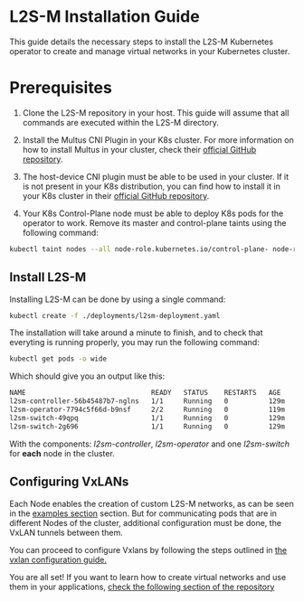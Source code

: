 # L2S-M Installation Guide
This guide details the necessary steps to install the L2S-M Kubernetes operator to create and manage virtual networks in your Kubernetes cluster.


# Prerequisites

1. Clone the L2S-M repository in your host. This guide will assume that all commands are executed within the L2S-M directory.

2. Install the Multus CNI Plugin in your K8s cluster. For more information on how to install Multus in your cluster, check their [official GitHub repository](https://github.com/k8snetworkplumbingwg/multus-cni).

3. The host-device CNI plugin must be able to be used in your cluster. If it is not present in your K8s distribution, you can find how to install it in your K8s cluster in their [official GitHub repository](https://github.com/containernetworking/plugins).

4. Your K8s Control-Plane node must be able to deploy K8s pods for the operator to work. Remove its master and control-plane taints using the following command:
```bash
kubectl taint nodes --all node-role.kubernetes.io/control-plane- node-role.kubernetes.io/master-
```

 
## Install L2S-M

Installing L2S-M can be done by using a single command:

```bash
kubectl create -f ./deployments/l2sm-deployment.yaml
```

The installation will take around a minute to finish, and to check that everyting is running properly, you may run the following command:

```bash
kubectl get pods -o wide
```

Which should give you an output like this:

```bash
NAME                               READY   STATUS    RESTARTS   AGE    IP           NODE    NOMINATED NODE   READINESS GATES
l2sm-controller-56b45487b7-nglns   1/1     Running   0          129m   10.1.72.72   l2sm2   <none>           <none>
l2sm-operator-7794c5f66d-b9nsf     2/2     Running   0          119m   10.1.14.45   l2sm1   <none>           <none>
l2sm-switch-49qpq                  1/1     Running   0          129m   10.1.14.63   l2sm1   <none>           <none>
l2sm-switch-2g696                  1/1     Running   0          129m   10.1.72.73   l2sm2   <none>           <none>
```
With the components: _l2sm-controller_, _l2sm-operator_ and one _l2sm-switch_ for **each** node in the cluster.

## Configuring VxLANs

Each Node enables the creation of custom L2S-M networks, as can be seen in the [examples section](../../examples/) section. But for communicating pods that are in different Nodes of the cluster, additional configuration must be done, the VxLAN tunnels between them.

You can proceed to configure Vxlans by following the steps outlined in [the vxlan configuration guide.](../deployment/vxlans.md)

You are all set! If you want to learn how to create virtual networks and use them in your applications, [check the following section of the repository](https://github.com/Networks-it-uc3m/L2S-M/tree/release-2.0/examples/)
